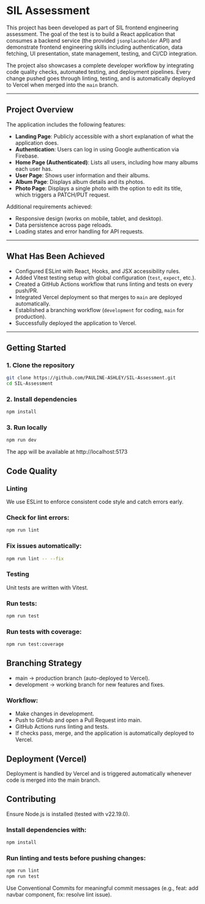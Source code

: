 # SIL Assessment

This project has been developed as part of SIL frontend engineering assessment. The goal of the test is to build a React application that consumes a backend service (the provided `jsonplaceholder` API) and demonstrate frontend engineering skills including authentication, data fetching, UI presentation, state management, testing, and CI/CD integration.

The project also showcases a complete developer workflow by integrating code quality checks, automated testing, and deployment pipelines. Every change pushed goes through linting, testing, and is automatically deployed to Vercel when merged into the `main` branch.

---

## Project Overview

The application includes the following features:

- **Landing Page**: Publicly accessible with a short explanation of what the application does.
- **Authentication**: Users can log in using Google authentication via Firebase.
- **Home Page (Authenticated)**: Lists all users, including how many albums each user has.
- **User Page**: Shows user information and their albums.
- **Album Page**: Displays album details and its photos.
- **Photo Page**: Displays a single photo with the option to edit its title, which triggers a PATCH/PUT request.

Additional requirements achieved:

- Responsive design (works on mobile, tablet, and desktop).
- Data persistence across page reloads.
- Loading states and error handling for API requests.

---

## What Has Been Achieved

- Configured ESLint with React, Hooks, and JSX accessibility rules.
- Added Vitest testing setup with global configuration (`test`, `expect`, etc.).
- Created a GitHub Actions workflow that runs linting and tests on every push/PR.
- Integrated Vercel deployment so that merges to `main` are deployed automatically.
- Established a branching workflow (`development` for coding, `main` for production).
- Successfully deployed the application to Vercel.

---

## Getting Started

### 1. Clone the repository

```bash
git clone https://github.com/PAULINE-ASHLEY/SIL-Assessment.git
cd SIL-Assessment
```

### 2. Install dependencies

```bash
npm install
```

### 3. Run locally

```bash
npm run dev
```

The app will be available at http://localhost:5173

## Code Quality

### Linting

We use ESLint to enforce consistent code style and catch errors early.

### Check for lint errors:

```bash
npm run lint
```

### Fix issues automatically:

```bash
npm run lint -- --fix
```

### Testing

Unit tests are written with Vitest.

### Run tests:

```bash
npm run test
```

### Run tests with coverage:

```bash
npm run test:coverage
```

## Branching Strategy

- main → production branch (auto-deployed to Vercel).
- development → working branch for new features and fixes.

### Workflow:

- Make changes in development.
- Push to GitHub and open a Pull Request into main.
- GitHub Actions runs linting and tests.
- If checks pass, merge, and the application is automatically deployed to Vercel.

## Deployment (Vercel)

Deployment is handled by Vercel and is triggered automatically whenever code is merged into the main branch.

## Contributing

Ensure Node.js is installed (tested with v22.19.0).

### Install dependencies with:

```bash
npm install
```

### Run linting and tests before pushing changes:

```bash
npm run lint
npm run test
```

Use Conventional Commits for meaningful commit messages (e.g., feat: add navbar component, fix: resolve lint issue).
